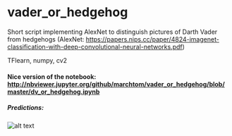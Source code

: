 # vader_or_hedgehog
Short script implementing AlexNet to distinguish pictures of Darth Vader from hedgehogs
(AlexNet: https://papers.nips.cc/paper/4824-imagenet-classification-with-deep-convolutional-neural-networks.pdf)

TFlearn, numpy, cv2

#### Nice version of the notebook: http://nbviewer.jupyter.org/github/marchtom/vader_or_hedgehog/blob/master/dv_or_hedgehog.ipynb




##### Predictions:  
![alt text](https://i.imgur.com/a1PVABp.png "Trained network results")
